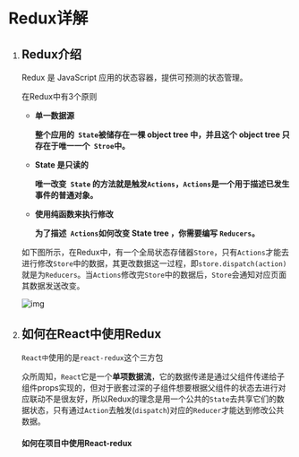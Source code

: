 # Redux详解

1. ## Redux介绍

   Redux 是 JavaScript 应用的状态容器，提供可预测的状态管理。

   在Redux中有3个原则

   - **单一数据源**

     **整个应用的` State`被储存在一棵 object tree 中，并且这个 object tree 只存在于唯一一个` Stroe`中。**

   - **State 是只读的**

     **唯一改变` State` 的方法就是触发`Actions`，`Actions`是一个用于描述已发生事件的普通对象。**

   - **使用纯函数来执行修改**

     **为了描述` Actions`如何改变 State tree ，你需要编写 `Reducers`。**

   如下图所示，在Redux中，有一个全局状态存储器`Store`，只有`Actions`才能去进行修改`Store`中的数据，其更改数据这一过程，即`store.dispatch(action)`就是为`Reducers`。当`Actions`修改完`Store`中的数据后，`Store`会通知对应页面其数据发送改变。

   ![img](https://upload-images.jianshu.io/upload_images/1512918-7a49c1a5f8dd636b.png?imageMogr2/auto-orient/strip|imageView2/2/w/600/format/webp)

2. ## 如何在React中使用Redux

   `React中`使用的是`react-redux`这个三方包

   众所周知，`React`它是一个**单项数据流**，它的数据传递是通过父组件传递给子组件props实现的，但对于嵌套过深的子组件想要根据父组件的状态去进行对应联动不是很友好，所以Redux的理念是用一个公共的`State`去共享它们的数据状态，只有通过`Action`去触发(`dispatch`)对应的`Reducer`才能达到修改公共数据。

   #### 如何在项目中使用React-redux

   
